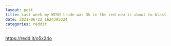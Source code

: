 ```yaml
--- 
layout: post 
title: Last week my WISH trade was 3k in the red now is about to blast out to the moon, holding strong fellow Apes! 
date: 2021-06-22 1624395324 
categories: reddit 
--- 
```

https://redd.it/o5x24o